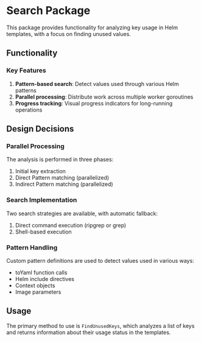 # Search Package

This package provides functionality for analyzing key usage in Helm templates, with a focus on finding unused values.

## Functionality

### Key Features

1. **Pattern-based search**: Detect values used through various Helm patterns
2. **Parallel processing**: Distribute work across multiple worker goroutines
3. **Progress tracking**: Visual progress indicators for long-running operations

## Design Decisions

### Parallel Processing

The analysis is performed in three phases:

1. Initial key extraction
2. Direct Pattern matching (parallelized)
3. Indirect Pattern matching (parallelized)

### Search Implementation

Two search strategies are available, with automatic fallback:

1. Direct command execution (ripgrep or grep)
2. Shell-based execution

### Pattern Handling

Custom pattern definitions are used to detect values used in various ways:

- toYaml function calls
- Helm include directives
- Context objects
- Image parameters

## Usage

The primary method to use is `FindUnusedKeys`, which analyzes a list of keys
and returns information about their usage status in the templates.

